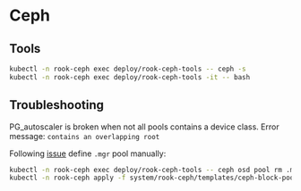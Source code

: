 # Ceph

## Tools

```bash
kubectl -n rook-ceph exec deploy/rook-ceph-tools -- ceph -s
kubectl -n rook-ceph exec deploy/rook-ceph-tools -it -- bash
```

## Troubleshooting

PG_autoscaler is broken when not all pools contains a device class. Error message: `contains an overlapping root`

Following [issue](https://github.com/rook/rook/issues/11764) define `.mgr` pool manually:

```bash
kubectl -n rook-ceph exec deploy/rook-ceph-tools -- ceph osd pool rm .mgr .mgr --yes-i-really-really-mean-it
kubectl -n rook-ceph apply -f system/rook-ceph/templates/ceph-block-pool-mgr.yaml
```
